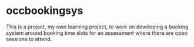# occbookingsys
This is a project, my own learning project, to work on developing a booking system around booking time slots for an assessment where there are open sessions to attend. 
